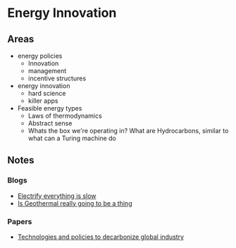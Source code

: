 # Energy Innovation

## Areas 

* energy policies
    * Innovation
    * management
    * incentive structures
* energy innovation
    * hard science
    * killer apps
* Feasible energy types
    * Laws of thermodynamics
    * Abstract sense
    * Whats the box we're operating in? What are Hydrocarbons, similar to what can a Turing machine do

## Notes

### Blogs

* [Electrify everything is slow](Electrify_everything_is_slow)
* [Is Geothermal really going to be a thing](Is_Geothermal_really_going_to_be_a_thing)

### Papers

* [Technologies and policies to decarbonize global industry](papers)
